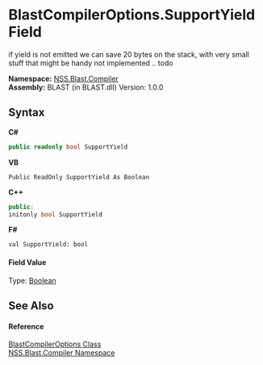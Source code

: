 # BlastCompilerOptions.SupportYield Field
 

if yield is not emitted we can save 20 bytes on the stack, with very small stuff that might be handy not implemented .. todo

**Namespace:**&nbsp;<a href="26a25caa-f50b-92ad-f15c-dbb9db1493ae">NSS.Blast.Compiler</a><br />**Assembly:**&nbsp;BLAST (in BLAST.dll) Version: 1.0.0

## Syntax

**C#**<br />
``` C#
public readonly bool SupportYield
```

**VB**<br />
``` VB
Public ReadOnly SupportYield As Boolean
```

**C++**<br />
``` C++
public:
initonly bool SupportYield
```

**F#**<br />
``` F#
val SupportYield: bool
```


#### Field Value
Type: <a href="https://docs.microsoft.com/dotnet/api/system.boolean" target="_blank" rel="noopener noreferrer">Boolean</a>

## See Also


#### Reference
<a href="acd2f6cc-9dc8-39b3-7ff6-2a1a35ecce47">BlastCompilerOptions Class</a><br /><a href="26a25caa-f50b-92ad-f15c-dbb9db1493ae">NSS.Blast.Compiler Namespace</a><br />
